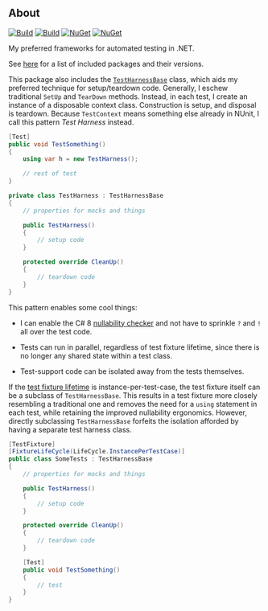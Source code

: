## About

[![Build](https://github.com/sharpjs/Subatomix.Testing/workflows/Build/badge.svg)](https://github.com/sharpjs/Subatomix.Testing/actions)
[![Build](https://img.shields.io/badge/coverage-100%25-brightgreen.svg)](https://github.com/sharpjs/Mixer/actions)
[![NuGet](https://img.shields.io/nuget/v/Subatomix.Testing.svg)](https://www.nuget.org/packages/Subatomix.Testing)
[![NuGet](https://img.shields.io/nuget/dt/Subatomix.Testing.svg)](https://www.nuget.org/packages/Subatomix.Testing)

My preferred frameworks for automated testing in .NET.

See [here](https://github.com/sharpjs/Subatomix.Testing/blob/main/Subatomix.Testing/Subatomix.Testing.csproj)
for a list of included packages and their versions.

This package also includes the
[`TestHarnessBase`](https://github.com/sharpjs/Subatomix.Testing/blob/main/Subatomix.Testing/TestHarnessBase.cs)
class, which aids my preferred technique for setup/teardown code.  Generally, I
eschew traditional `SetUp` and `TearDown` methods.  Instead, in each test, I
create an instance of a disposable context class.  Construction is setup, and
disposal is teardown.  Because `TestContext` means something else already in
NUnit, I call this pattern *Test Harness* instead.

```csharp
[Test]
public void TestSomething()
{
    using var h = new TestHarness();

    // rest of test
}

private class TestHarness : TestHarnessBase
{
    // properties for mocks and things

    public TestHarness()
    {
        // setup code
    }

    protected override CleanUp()
    {
        // teardown code
    }
}
```

This pattern enables some cool things:

- I can enable the C# 8
  [nullability checker](https://docs.microsoft.com/en-us/dotnet/csharp/nullable-references)
  and not have to sprinkle `?` and `!` all over the test code.

- Tests can run in parallel, regardless of test fixture lifetime, since there
  is no longer any shared state within a test class.

- Test-support code can be isolated away from the tests themselves.

If the
[test fixture lifetime](https://docs.nunit.org/articles/nunit/writing-tests/attributes/fixturelifecycle.html)
is instance-per-test-case, the test fixture itself can be a subclass of
`TestHarnessBase`.  This results in a test fixture more closely resembling a
traditional one and removes the need for a `using` statement in each test,
while retaining the improved nullability ergonomics.  However, directly
subclassing `TestHarnessBase` forfeits the isolation afforded by having a
separate test harness class.

```csharp
[TestFixture]
[FixtureLifeCycle(LifeCycle.InstancePerTestCase)]
public class SomeTests : TestHarnessBase
{
    // properties for mocks and things

    public TestHarness()
    {
        // setup code
    }

    protected override CleanUp()
    {
        // teardown code
    }

    [Test]
    public void TestSomething()
    {
        // test
    }
}
```

<!--
  Copyright 2023 Subatomix Research Inc.
  SPDX-License-Identifier: ISC
-->
